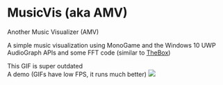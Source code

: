 # MusicVis (aka AMV)

Another Music Visualizer (AMV)

A simple music visualization using MonoGame and the Windows 10 UWP AudioGraph APIs and some FFT code (similar to [TheBox](https://github.com/golf1052/TheBox))

This GIF is super outdated  
A demo (GIFs have low FPS, it runs much better)
![](images/demo.gif)
